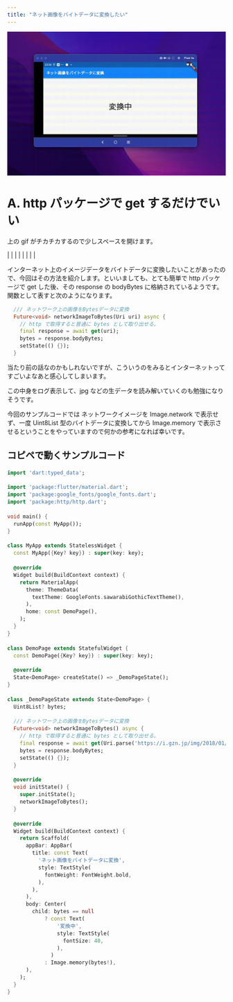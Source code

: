 ```yaml
---
title: "ネット画像をバイトデータに変換したい"
---
```


![](/images/q15/1.gif)

# A. http パッケージで get するだけでいい

上の gif がチカチカするので少しスペースを開けます。

|
|
|
|
|
|
|
|

インターネット上のイメージデータをバイトデータに変換したいことがあったので、今回はその方法を紹介します。といいましても、とても簡単で http パッケージで get した後、その response の bodyBytes に格納されているようです。関数として表すと次のようになります。

```dart
  /// ネットワーク上の画像をBytesデータに変換
  Future<void> networkImageToBytes(Uri uri) async {
    // http で取得すると普通に bytes として取り出せる。
    final response = await get(uri);
    bytes = response.bodyBytes;
    setState(() {});
  }
```

当たり前の話なのかもしれないですが、こういうのをみるとインターネットってすごいよなあと感心してしまいます。

この中身をログ表示して、jpg などの生データを読み解いていくのも勉強になりそうです。

今回のサンプルコードでは ネットワークイメージを Image.network で表示せず、一度 Uint8List 型のバイトデータに変換してから Image.memory で表示させるということをやっていますので何かの参考になれば幸いです。

## コピペで動くサンプルコード

```dart
import 'dart:typed_data';

import 'package:flutter/material.dart';
import 'package:google_fonts/google_fonts.dart';
import 'package:http/http.dart';

void main() {
  runApp(const MyApp());
}

class MyApp extends StatelessWidget {
  const MyApp({Key? key}) : super(key: key);

  @override
  Widget build(BuildContext context) {
    return MaterialApp(
      theme: ThemeData(
        textTheme: GoogleFonts.sawarabiGothicTextTheme(),
      ),
      home: const DemoPage(),
    );
  }
}

class DemoPage extends StatefulWidget {
  const DemoPage({Key? key}) : super(key: key);

  @override
  State<DemoPage> createState() => _DemoPageState();
}

class _DemoPageState extends State<DemoPage> {
  Uint8List? bytes;

  /// ネットワーク上の画像をBytesデータに変換
  Future<void> networkImageToBytes() async {
    // http で取得すると普通に bytes として取り出せる。
    final response = await get(Uri.parse('https://i.gzn.jp/img/2018/01/15/google-gorilla-ban/00.jpg'));
    bytes = response.bodyBytes;
    setState(() {});
  }

  @override
  void initState() {
    super.initState();
    networkImageToBytes();
  }

  @override
  Widget build(BuildContext context) {
    return Scaffold(
      appBar: AppBar(
        title: const Text(
          'ネット画像をバイトデータに変換',
          style: TextStyle(
            fontWeight: FontWeight.bold,
          ),
        ),
      ),
      body: Center(
        child: bytes == null
            ? const Text(
                '変換中',
                style: TextStyle(
                  fontSize: 40,
                ),
              )
            : Image.memory(bytes!),
      ),
    );
  }
}
```
